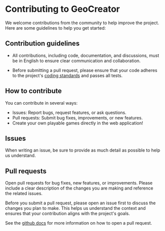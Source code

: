 # Contributing to GeoCreator

We welcome contributions from the community to help improve the project. Here are some guidelines to help you get started:

## Contribution guidelines

- All contributions, including code, documentation, and discussions, must be in English to ensure clear communication and collaboration.

- Before submitting a pull request, please ensure that your code adheres to the project's [coding standards](https://github.com/Isak05/GeoCreator/wiki/Coding-Standards) and passes all tests.

## How to contribute

You can contribute in several ways:

- Issues: Report bugs, request features, or ask questions.
- Pull requests: Submit bug fixes, improvements, or new features.
- Create your own playable games directly in the web application!

## Issues

When writing an issue, be sure to provide as much detail as possible to help us understand. 

## Pull requests

Open pull requests for bug fixes, new features, or improvements. Please include a clear description of the changes you are making and reference the related issues.

Before you submit a pull request, please open an issue first to discuss the changes you plan to make. This helps us understand the context and ensures that your contribution aligns with the project's goals.

See the [github docs](https://docs.github.com/en/pull-requests/collaborating-with-pull-requests/proposing-changes-to-your-work-with-pull-requests/creating-a-pull-request) for more information on how to open a pull request.

